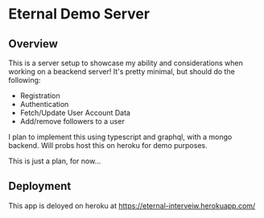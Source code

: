 # Eternal Demo Server

## Overview
This is a server setup to showcase my ability and considerations when working on a beackend server! It's pretty minimal, but should do the following:

- Registration
- Authentication
- Fetch/Update User Account Data
- Add/remove followers to a user

I plan to implement this using typescript and graphql, with a mongo backend. Will probs host this on heroku for demo purposes. 

This is just a plan, for now...


## Deployment
This app is deloyed on heroku at https://eternal-interveiw.herokuapp.com/